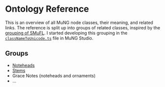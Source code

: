 # Ontology Reference

This is an overview of all MuNG node classes, their meaning, and related links. The reference is split up into groups of related classes, inspired by the [grouping of SMuFL](https://w3c.github.io/smufl/latest/tables/index.html). I started developing this grouping in the [`classNameToUnicode.ts`](https://github.com/OmniOMR/mung-studio/blob/main/src/mung/classNameToUnicode.ts) file in MuNG Studio.


## Groups

- [Noteheads](noteheads.md)
- [Stems](stems.md)
- Grace Notes (noteheads and ornaments)
- ...
